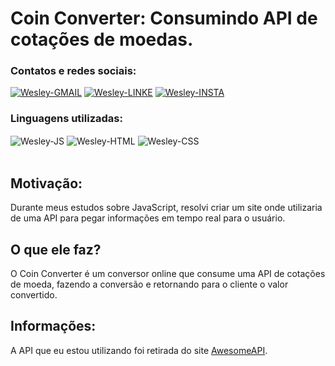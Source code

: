 # Coin Converter: Consumindo API de cotações de moedas.

### Contatos e redes sociais:
<div style="display: inline_block">
  <a href="mailto:wesleyara.contato@gmail.com"><img alt="Wesley-GMAIL" src="https://img.shields.io/badge/Gmail-D14836?style=for-the-badge&logo=gmail&logoColor=white"></a>
  <a href="https://www.linkedin.com/in/wesley-gomes-de-araújo-534a66221/"><img alt="Wesley-LINKE" src="https://img.shields.io/badge/LinkedIn-0077B5?style=for-the-badge&logo=linkedin&logoColor=white"></a>
  <a href="https://www.instagram.com/wesleyaraujo_w/"><img alt="Wesley-INSTA" src="https://img.shields.io/badge/Instagram-E4405F?style=for-the-badge&logo=instagram&logoColor=white"></a> 
</div>

### Linguagens utilizadas:
<div style="display: inline_block;">
  <img align="center" alt="Wesley-JS" src="https://img.shields.io/badge/JavaScript-323330?style=for-the-badge&logo=javascript&logoColor=F7DF1E">
  <img align="center" alt="Wesley-HTML" src="https://img.shields.io/badge/HTML5-E34F26?style=for-the-badge&logo=html5&logoColor=white">
  <img align="center" alt="Wesley-CSS" src="https://img.shields.io/badge/CSS3-1572B6?style=for-the-badge&logo=css3&logoColor=white">
</div><br>

## Motivação:
Durante meus estudos sobre JavaScript, resolvi criar um site onde utilizaria de uma API para pegar informações em tempo real para o usuário.

## O que ele faz?
O Coin Converter é um conversor online que consume uma API de cotações de moeda, fazendo a conversão e retornando para o cliente o valor convertido.

## Informações:
A API que eu estou utilizando foi retirada do site <a href="https://docs.awesomeapi.com.br/api-de-moedas">AwesomeAPI</a>.